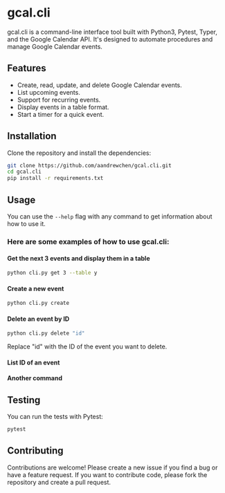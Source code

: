 # gcal.cli

gcal.cli is a command-line interface tool built with Python3, Pytest, Typer, and the Google Calendar API. It's designed to automate procedures and manage Google Calendar events.

## Features

- Create, read, update, and delete Google Calendar events.
- List upcoming events.
- Support for recurring events.
- Display events in a table format.
- Start a timer for a quick event.

## Installation

Clone the repository and install the dependencies:

```bash
git clone https://github.com/aandrewchen/gcal.cli.git
cd gcal.cli
pip install -r requirements.txt
```

## Usage
You can use the `--help` flag with any command to get information about how to use it.

### Here are some examples of how to use gcal.cli:

#### Get the next 3 events and display them in a table
```bash
python cli.py get 3 --table y
```

#### Create a new event
```bash
python cli.py create
```

#### Delete an event by ID
```bash
python cli.py delete "id"
```
Replace "id" with the ID of the event you want to delete.

#### List ID of an event

#### Another command

## Testing
You can run the tests with Pytest:
```bash
pytest
```

## Contributing
Contributions are welcome! Please create a new issue if you find a bug or have a feature request. If you want to contribute code, please fork the repository and create a pull request.
